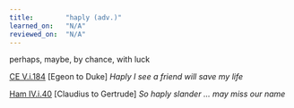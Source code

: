 ```yaml
---
title:        "haply (adv.)"
learned_on:   "N/A"
reviewed_on:  "N/A"
---
```


perhaps, maybe, by chance, with luck

[CE V.i.184](https://www.shakespeareswords.com/Public/Play.aspx?Act=5&Scene=1&WorkId=1#114473) \[Egeon to Duke\] *Haply I see a friend will save my life*

[Ham IV.i.40](https://www.shakespeareswords.com/Public/Play.aspx?Act=4&Scene=1&WorkId=2#118362) \[Claudius to Gertrude\] *So haply slander ... may miss our name*

